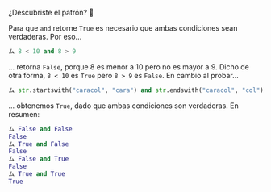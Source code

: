 ¿Descubriste el patrón? :grimacing:

Para que `and` retorne `True` es necesario que ambas condiciones sean verdaderas. Por eso...

``` python
ム 8 < 10 and 8 > 9
```

... retorna `False`, porque 8 es menor a 10 pero no es mayor a 9. Dicho de otra forma, `8 < 10` es `True` pero `8 > 9` es `False`. En cambio al probar...

``` python
ム str.startswith("caracol", "cara") and str.endswith("caracol", "col")
```

... obtenemos `True`, dado que ambas condiciones son verdaderas. En resumen:

```python
ム False and False
False
ム True and False
False
ム False and True
False
ム True and True
True
```


